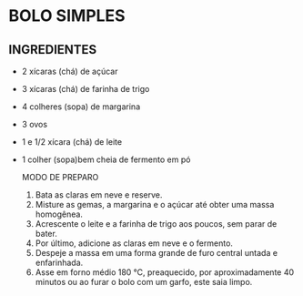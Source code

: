 # BOLO SIMPLES

## INGREDIENTES

- 2 xícaras (chá) de açúcar

- 3 xícaras (chá) de farinha de trigo

- 4 colheres (sopa) de margarina

- 3 ovos

- 1 e 1/2 xícara (chá) de leite

- 1 colher (sopa)bem cheia de fermento em pó

  

  MODO DE PREPARO

  1. Bata as claras em neve e reserve.
  2. Misture as gemas, a margarina e o açúcar até obter uma massa homogênea.
  3. Acrescente o leite e a farinha de trigo aos poucos, sem parar de bater.
  4. Por último, adicione as claras em neve e o fermento.
  5. Despeje a massa em uma forma grande de furo central untada e enfarinhada.
  6. Asse em forno médio 180 °C, preaquecido, por aproximadamente 40 minutos ou ao furar o bolo com um garfo, este saia limpo.